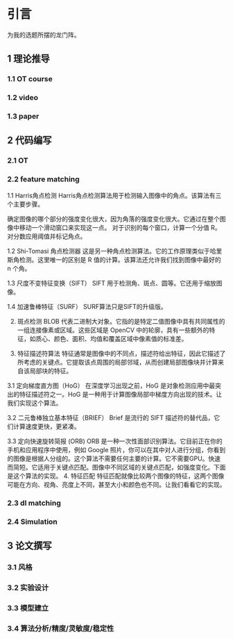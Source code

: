 # 引言

为我的选题所摆的龙门阵。

## 1 理论推导

### 1.1 OT course

### 1.2 video

### 1.3 paper

## 2 代码编写

### 2.1 OT

### 2.2 feature matching

1.1 Harris角点检测
Harris角点检测算法用于检测输入图像中的角点。该算法有三个主要步骤。

确定图像的哪个部分的强度变化很大，因为角落的强度变化很大。它通过在整个图像中移动一个滑动窗口来实现这一点。
对于识别的每个窗口，计算一个分值 R。
对分数应用阈值并标记角点。

1.2 Shi-Tomasi 角点检测器
这是另一种角点检测算法。它的工作原理类似于哈里斯角检测。这里唯一的区别是 R 值的计算。该算法还允许我们找到图像中最好的 n 个角。

1.3 尺度不变特征变换（SIFT）
SIFT 用于检测角、斑点、圆等。它还用于缩放图像。

1.4 加速鲁棒特征（SURF）
SURF算法只是SIFT的升级版。

2. 斑点检测
BLOB 代表二进制大对象。它指的是特定二值图像中具有共同属性的一组连接像素或区域。这些区域是 OpenCV 中的轮廓，具有一些额外的特征，如质心、颜色、面积、均值和覆盖区域中像素值的标准差。

3. 特征描述符算法
特征通常是图像中的不同点，描述符给出特征，因此它描述了所考虑的关键点。它提取该点周围的局部邻域，从而创建局部图像块并计算来自该局部块的特征。

3.1 定向梯度直方图（HoG）
在深度学习出现之前，HoG 是对象检测应用中最突出的特征描述符之一。HoG 是一种用于计算图像局部中梯度方向出现的技术。让我们实现这个算法。

3.2 二元鲁棒独立基本特征（BRIEF）
Brief 是流行的 SIFT 描述符的替代品，它们计算速度更快，更紧凑。

3.3 定向快速旋转简报 (ORB)
ORB 是一种一次性面部识别算法。它目前正在你的手机和应用程序中使用，例如 Google 照片，你可以在其中对人进行分组，你看到的图像是根据人分组的。这个算法不需要任何主要的计算。它不需要GPU。快速而简短。它适用于关键点匹配。图像中不同区域的关键点匹配，如强度变化。下面是这个算法的实现。
4. 特征匹配
特征匹配就像比较两个图像的特征，这两个图像可能在方向、视角、亮度上不同，甚至大小和颜色也不同。让我们看看它的实现。

### 2.3 dl matching

### 2.4 Simulation

## 3 论文撰写

### 3.1 风格

### 3.2 实验设计

### 3.3 模型建立

### 3.4 算法分析/精度/灵敏度/稳定性



